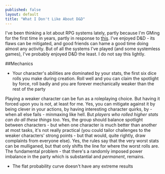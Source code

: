 ```yaml
---
published: false
layout: default
title: "What I Don't Like About D&D"
---
```


I've been thinking a lot about RPG systems lately, partly because I'm GMing for the first time in years, partly in response to [this](http://susd.pretend-money.com/blog/2013/6/27/monster-hearts/). I've enjoyed D&D - its flaws can be mitigated, and good friends can hame a good time doing almost any activity. But of all the systems I've played (and some systemless games), I've probably enjoyed D&D the least. I do not say this lightly.

##Mechanics
 * Your character's abilities are dominated by your stats, the first six dice rolls you make during creation. Roll well and you can claim the spotlight by force, roll badly and you are forever mechanically weaker than the rest of the party
 
Playing a weaker character can be fun as a roleplaying choice. But having it forced upon you is not, at least for me. Yes, you can mitigate against it by being clever in your actions, by having interesting character quirks, by - when all else fails - minmaxing like hell. But *players who rolled higher stats can do all these things too*. Yes, the group should balance spotlight between characters - but when one character is much better than another at most tasks, it's not really practical (you could tailor challenges to the weaker characters' strong points - but that would, quite rightly, draw complaints from everyone else). Yes, the rules say that the very worst stats can be mulliganed, but that only shifts the line for where the worst rolls are. The fundamental problem - that there's a randomly imposed power imbalance in the party which is substantial and *permanent*, remains.

 * The flat probability curve doesn't have any extreme results
 

